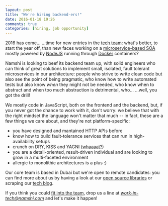 ```yaml
---
layout: post
title: "We're hiring backend-ers!"
date: 2016-01-18 19:26
comments: true
categories: [hiring, job opportunity]
---
```


2016 has come...   ...time for new entries in the
[tech team](/team): what's better, to start the year
off, than new faces working on a [microservice-based SOA](http://martinfowler.com/articles/microservices.html)
mostly powered by [NodeJS](https://nodejs.org/en/) running
through [Docker](https://www.docker.com/) containers?

<!-- more -->

Namshi is looking to beef its backend team up, with
solid engineers who can think of great solutions to
implement small, isolated, fault tolerant microservices
in our architecture: people who strive to write clean
code but also see the point of being pragmatic, who
know how to write automated tests but also know *when*
they might not be needed, who know when to abstract and
when too much abstraction is detrimental, who...
...well, you got the drill!

We mostly code in JavaScript, both on the frontend and
the backend, but, if you never got the chance to work with
it, don't worry: we believe that with the right mindset the
language won't matter that much -- in fact, these are a few
things we care about, and they're not platform-specific:

* you have designed and mantained HTTP APIs before
* know how to build fault-tolerance services that can run in high-availability setups
* crunch on DRY, KISS and YAGNI ([whaaaat?](http://www.itexico.com/blog/bid/99765/Software-Development-KISS-YAGNI-DRY-3-Principles-to-simplify-your-life))
* you are a detail-oriented, result-driven individual and are looking to grow in a multi-faceted environment
* allergic to monolithic architectures is a plus :)

Our core team is based in Dubai but we're open to remote
candidates: you can find more about us by having a look
at our [open source libraries](https://github.com/namshi) or
scraping our [tech blog](http://tech.namshi.com).

If you think you could [fit into the team](http://tech.namshi.com/join-us/), drop us a line
at *work-in-tech@namshi.com* and let's make it happen!

